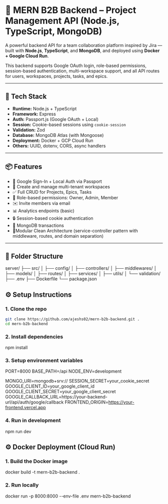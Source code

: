 # 🧠 MERN B2B Backend – Project Management API (Node.js, TypeScript, MongoDB)

A powerful backend API for a team collaboration platform inspired by Jira — built with **Node.js**, **TypeScript**, and **MongoDB**, and deployed using **Docker + Google Cloud Run**.

This backend supports Google OAuth login, role-based permissions, session-based authentication, multi-workspace support, and all API routes for users, workspaces, projects, tasks, and epics.

---

## 🚀 Tech Stack

- **Runtime:** Node.js + TypeScript
- **Framework:** Express
- **Auth:** Passport.js (Google OAuth + Local)
- **Session:** Cookie-based sessions using `cookie-session`
- **Validation:** Zod
- **Database:** MongoDB Atlas (with Mongoose)
- **Deployment:** Docker + GCP Cloud Run
- **Others:** UUID, dotenv, CORS, async handlers

---

## 📦 Features

- 🔐 Google Sign-In + Local Auth via Passport
- 🏢 Create and manage multi-tenant workspaces
- ✅ Full CRUD for Projects, Epics, Tasks
- 👥 Role-based permissions: Owner, Admin, Member
- ✉️ Invite members via email
- 📊 Analytics endpoints (basic)
- 🔒 Session-based cookie authentication
- 💾 MongoDB transactions
- 📁Modular Clean Architecture (service-controller pattern with middleware, routes, and domain separation)

---

## 📁 Folder Structure

server/
├── src/
│ ├── config/
│ ├── controllers/
│ ├── middlewares/
│ ├── models/
│ ├── routes/
│ ├── services/
│ ├── utils/
│ └── validation/
├── .env
├── Dockerfile
└── package.json

## ⚙️ Setup Instructions

### 1. Clone the repo

```bash
git clone https://github.com/ajeshs02/mern-b2b-backend.git .
cd mern-b2b-backend
```

### 2. Install dependencies

npm install

### 3. Setup environment variables

PORT=8000
BASE_PATH=/api
NODE_ENV=development

MONGO_URI=mongodb+srv://<your-uri>
SESSION_SECRET=your_cookie_secret
GOOGLE_CLIENT_ID=your_google_client_id
GOOGLE_CLIENT_SECRET=your_google_client_secret
GOOGLE_CALLBACK_URL=https://your-backend-url/api/auth/google/callback
FRONTEND_ORIGIN=https://your-frontend.vercel.app

### 4. Run in development

npm run dev

## ⚙️ Docker Deployment (Cloud Run)

### 1. Build the Docker image

docker build -t mern-b2b-backend .

### 2. Run locally

docker run -p 8000:8000 --env-file .env mern-b2b-backend
